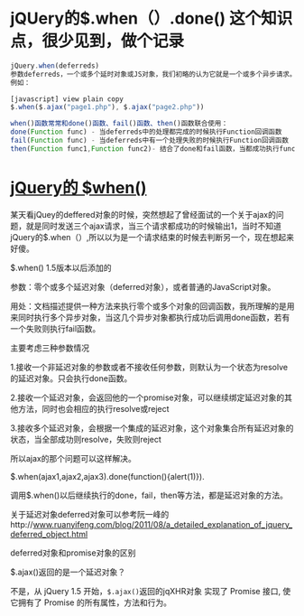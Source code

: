 # jQUery的$.when（）.done() 这个知识点，很少见到，做个记录

```js
jQuery.when(deferreds)
参数deferreds，一个或多个延时对象或JS对象，我们初略的认为它就是一个或多个异步请求。
例如：

[javascript] view plain copy
$.when($.ajax("page1.php"), $.ajax("page2.php"))  

when()函数常常和done()函数、fail()函数、then()函数联合使用：
done(Function func) - 当deferreds中的处理都完成的时候执行Function回调函数
fail(Function func) - 当deferreds中有一个处理失败的时候执行Function回调函数
then(Function func1,Function func2)- 结合了done和fail函数，当都成功执行func1，当有一个失败执行func2
```

# [jQuery的 $when()](https://www.cnblogs.com/baiyuhong/p/5758147.html)

某天看jQuey的deffered对象的时候，突然想起了曾经面试的一个关于ajax的问题，就是同时发送三个ajax请求，当三个请求都成功的时候输出1，当时不知道jQuery的$.when（）,所以以为是一个请求结束的时候去判断另一个，现在想起来好傻。

$.when()  1.5版本以后添加的

参数：零个或多个延迟对象（deferred对象），或者普通的JavaScript对象。

用处：文档描述提供一种方法来执行零个或多个对象的回调函数，我所理解的是用来同时执行多个异步对象，当这几个异步对象都执行成功后调用done函数，若有一个失败则执行fail函数。

主要考虑三种参数情况

1.接收一个非延迟对象的参数或者不接收任何参数，则默认为一个状态为resolve的延迟对象。只会执行done函数。

2.接收一个延迟对象，会返回他的一个promise对象，可以继续绑定延迟对象的其他方法，同时也会相应的执行resolve或reject

3.接收多个延迟对象，会根据一个集成的延迟对象，这个对象集合所有延迟对象的状态，当全部成功则resolve，失败则reject

 

所以ajax的那个问题可以这样解决。

$.when(ajax1,ajax2,ajax3).done(function(){alert(1)}).

 

调用$.when()以后继续执行的done，fail，then等方法，都是延迟对象的方法。

关于延迟对象deferred对象可以参考阮一峰的http://www.ruanyifeng.com/blog/2011/08/a_detailed_explanation_of_jquery_deferred_object.html

deferred对象和promise对象的区别

$.ajax()返回的是一个延迟对象？

不是，从 jQuery 1.5 开始，`$.ajax()`返回的jqXHR对象 实现了 Promise 接口, 使它拥有了 Promise 的所有属性，方法和行为。